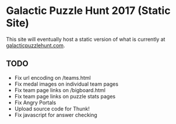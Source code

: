 # Galactic Puzzle Hunt 2017 (Static Site)

This site will eventually host a static version of what is currently at [galacticpuzzlehunt.com](https://galacticpuzzlehunt.com).

## TODO

* Fix url encoding on /teams.html
* Fix medal images on individual team pages
* Fix team page links on /bigboard.html
* Fix team page links on puzzle stats pages
* Fix Angry Portals
* Upload source code for Thunk!
* Fix javascript for answer checking